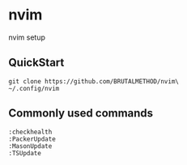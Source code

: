 # nvim
nvim setup

## QuickStart
```
git clone https://github.com/BRUTALMETHOD/nvim\
~/.config/nvim

```

## Commonly used commands
```
:checkhealth
:PackerUpdate
:MasonUpdate
:TSUpdate
```
